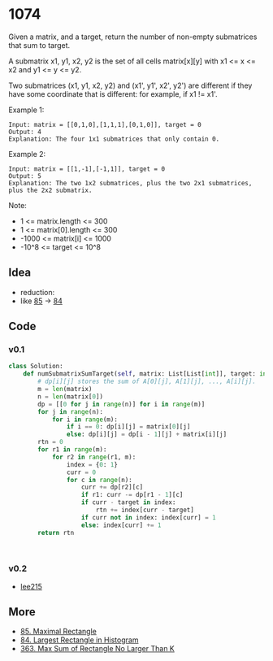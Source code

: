 # 1074

Given a matrix, and a target, return the number of non-empty submatrices that sum to target.

A submatrix x1, y1, x2, y2 is the set of all cells matrix[x][y] with x1 <= x <= x2 and y1 <= y <= y2.

Two submatrices (x1, y1, x2, y2) and (x1', y1', x2', y2') are different if they have some coordinate that is different: for example, if x1 != x1'.

 

Example 1:

```
Input: matrix = [[0,1,0],[1,1,1],[0,1,0]], target = 0
Output: 4
Explanation: The four 1x1 submatrices that only contain 0.
```

Example 2:

```
Input: matrix = [[1,-1],[-1,1]], target = 0
Output: 5
Explanation: The two 1x2 submatrices, plus the two 2x1 submatrices, plus the 2x2 submatrix.
```

Note:

* 1 <= matrix.length <= 300
* 1 <= matrix[0].length <= 300
* -1000 <= matrix[i] <= 1000
* -10^8 <= target <= 10^8

## Idea

- reduction: 
- like [85](https://leetcode.com/problems/maximal-rectangle/) -> [84](https://leetcode.com/problems/largest-rectangle-in-histogram/)

## Code 


### v0.1 

``` python
class Solution:
    def numSubmatrixSumTarget(self, matrix: List[List[int]], target: int) -> int:
        # dp[i][j] stores the sum of A[0][j], A[1][j], ..., A[i][j].
        m = len(matrix)
        n = len(matrix[0])
        dp = [[0 for j in range(n)] for i in range(m)]
        for j in range(n):
            for i in range(m):
                if i == 0: dp[i][j] = matrix[0][j]
                else: dp[i][j] = dp[i - 1][j] + matrix[i][j]
        rtn = 0
        for r1 in range(m):
            for r2 in range(r1, m):
                index = {0: 1}
                curr = 0
                for c in range(n):
                    curr += dp[r2][c]
                    if r1: curr -= dp[r1 - 1][c]
                    if curr - target in index:
                        rtn += index[curr - target]
                    if curr not in index: index[curr] = 1
                    else: index[curr] += 1
        return rtn
        
            
```

### v0.2

- [lee215](https://leetcode.com/problems/number-of-submatrices-that-sum-to-target/discuss/303750/Python-Find-the-Subarray-with-Target-Sum)

## More

- [85. Maximal Rectangle](https://leetcode.com/problems/maximal-rectangle/) 
- [84. Largest Rectangle in Histogram](https://leetcode.com/problems/largest-rectangle-in-histogram/)
- [363. Max Sum of Rectangle No Larger Than K](https://leetcode.com/problems/max-sum-of-rectangle-no-larger-than-k/)